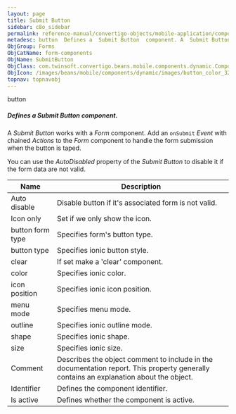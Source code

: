```yaml
---
layout: page
title: Submit Button
sidebar: c8o_sidebar
permalink: reference-manual/convertigo-objects/mobile-application/components/form-components/submit-button/
metadesc: button  Defines a  Submit Button  component. A  Submit Button  works with a  Form  component. Add an  onSubmit   Event  with chained  Actions  to the 
ObjGroup: Forms
ObjCatName: form-components
ObjName: SubmitButton
ObjClass: com.twinsoft.convertigo.beans.mobile.components.dynamic.ComponentManager$1
ObjIcon: /images/beans/mobile/components/dynamic/images/button_color_32x32.png
topnav: topnavobj
---
```

button
##### Defines a <i>Submit Button</i> component.
A <i>Submit Button</i> works with a <i>Form</i> component.
Add an <code>onSubmit</code> <i>Event</i> with chained <i>Actions</i> to the <i>Form</i> component to handle the form submission when the button is taped.

You can use the <i>AutoDisabled</i> property of the <i>Submit Button</i> to disable it if the form data are not valid.

Name | Description 
--- | ---
Auto disable | Disable button if it's associated form is not valid.
Icon only | Set if we only show the icon.
button form type | Specifies form's button type.
button type | Specifies ionic button style.
clear | If set make a 'clear' component.
color | Specifies ionic color.
icon position | Specifies ionic icon position.
menu mode | Specifies menu mode.
outline | Specifies ionic outline mode.
shape | Specifies ionic shape.
size | Specifies ionic size.
Comment | Describes the object comment to include in the documentation report.  This property generally contains an explanation about the object. 
Identifier | Defines the component identifier.  
Is active | Defines whether the component is active. 


